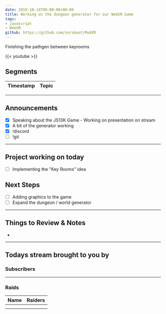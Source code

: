```yaml
---
date: 2019-10-14T00:00:00+00:00
title: Working on the dungeon generator for our WebVR Game
tags:
- javascript
- WebVR
github: https://github.com/sorskoot/MudVR
---
```


Finishing the pathgen between keyrooms

{{< youtube >}}

<!--more-->
## Segments

| Timestamp | Topic             |
| ---       | ---               |

---

## Announcements

- [X] Speaking about the JS13K Game - Working on presentation on stream
- [X] A bit of the generator working
- [X] !discord
- [ ] !git

---

## Project working on today

- [ ] Implementing the "Key Rooms" idea

## Next Steps

- [ ] Adding graphics to the game
- [ ] Expand the dungeon / world generator

---

## Things to Review & Notes

- 

---

## Todays stream brought to you by

### Subscribers

---

### Raids

| Name | Raiders |
| --- | --- |
| |  |
| |  |
